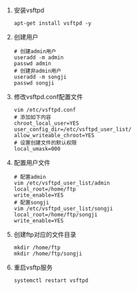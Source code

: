 1. 安装vsftpd

   ```shell
   apt-get install vsftpd -y
   ```

2. 创建用户

   ```she
   # 创建admin用户
   useradd -m admin
   passwd admin
   # 创建非admin用户
   useradd -m songji
   passwd songji
   ```

3. 修改vsftpd.conf配置文件

   ```shell
   vim /etc/vsftpd.conf
   # 添加如下内容
   chroot_local_user=YES
   user_config_dir=/etc/vsftpd_user_list/
   allow_writeable_chroot=YES
   # 设置创建文件的默认权限
   local_umask=000
   ```

4. 配置用户文件

   ```shell
   # 配置admin
   vim /etc/vsftpd_user_list/admin
   local_root=/home/ftp
   write_enable=YES
   # 配置songji
   vim /etc/vsftpd_user_list/songji
   local_root=/home/ftp/songji
   write_enable=YES
   
   ```

5. 创建ftp对应的文件目录

   ```shell
   mkdir /home/ftp
   mkdir /home/ftp/songji
   ```

6. 重启vsftp服务

   ```shell
   systemctl restart vsftpd
   ```

   